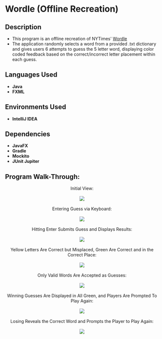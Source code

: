<h1>Wordle (Offline Recreation)</h1>

<h2>Description</h2>

 - This program is an offline recreation of NYTimes' [Wordle](https://www.nytimes.com/games/wordle/index.html)
 - The application randomly selects a word from a provided .txt dictionary and gives users 6 attempts to guess the 5 letter word, displaying color coded feedback based on the correct/incorrect letter placement within each guess.


<h2>Languages Used</h2>

- <b>Java</b> 
- <b>FXML</b>

<h2>Environments Used</h2>

- <b>IntelliJ IDEA</b>

<h2>Dependencies</h2>

- <b>JavaFX</b>
- <b>Gradle</b>
- <b>Mockito</b>
- <b>JUnit Jupiter</b>

<h2>Program Walk-Through:</h2>

<p align="center">
Initial View: <br/>
<br/>
<img src="https://i.imgur.com/1q2o1UM.png"/>
<br />
<br />
Entering Guess via Keyboard:  <br/>
<br/>
<img src="https://i.imgur.com/xd8NI5i.png"/>
<br />
<br />
Hitting Enter Submits Guess and Displays Results:  <br/>
<br/>
<img src="https://i.imgur.com/TItvFio.png"/>
<br />
<br />
Yellow Letters Are Correct but Misplaced, Green Are Correct and in the Correct Place:  <br/>
<br/>
<img src="https://i.imgur.com/mXVcnJA.png"/>
<br />
<br />
Only Valid Words Are Accepted as Guesses:  <br/>
<br/>
<img src="https://i.imgur.com/CAd1R8G.png"/>
<br />
<br />
Winning Guesses Are Displayed in All Green, and Players Are Prompted To Play Again:  <br/>
<br/>
<img src="https://i.imgur.com/rD8lmPm.png"/>
<br />
<br />
Losing Reveals the Correct Word and Prompts the Player to Play Again:  <br/>
<br/>
<img src="https://i.imgur.com/MJWN31p.png"/>
</p>

<!--
 ```diff
- text in red
+ text in green
! text in orange
# text in gray
@@ text in purple (and bold)@@
```
--!>
